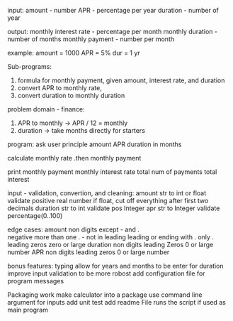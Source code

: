 input:
  amount - number
  APR - percentage per year
  duration - number of year

output:
  monthly interest rate - percentage per month
  monthly duration - number of months
  monthly payment - number per month

example:
  amount = 1000
  APR = 5%
  dur = 1 yr

Sub-programs:
  1. formula for monthly payment, given amount, interest rate, and duration
  2. convert APR to monthly rate, 
  3. convert duration to monthly duration

problem domain - finance:
  1. APR to monthly -> APR / 12 = monthly
  2. duration -> take months directly for starters

program:
  ask user
    principle amount
    APR
    duration in months

  calculate
    monthly rate 
    .then monthly payment
  
  print
    monthly payment
    monthly interest rate 
    total num of payments
    total interest 

input - validation, convertion, and cleaning:
  amount
    str to int or float 
    validate positive real number
    if float, cut off everything after first two decimals
  duration
    str to int 
    validate pos Integer
  apr
    str to Integer
    validate percentage(0..100)

edge cases:
  amount
    non digits except - and .  
    negative
    more than one .
    - not in leading 
    leading or ending with .
    only .
    leading zeros
    zero or large
  duration
    non digits
    leading Zeros 
    0 or large number
  APR
    non digits
    leading zeros 
    0 or large number


bonus features:
  typing
  allow for years and months to be enter for duration
  improve input validation to be more robost
  add configuration file for program messages


Packaging work
  make calculator into a package
  use command line argument for inputs
  add unit test
  add readme File
  runs the script if used as main program 